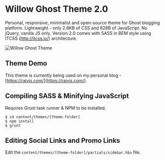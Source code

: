 # Willow Ghost Theme 2.0

Personal, responsive, minimalist and open-source theme for Ghost blogging platform.
Lightweight - only 2.8KB of CSS and 828B of JavaScript. No jQuery, vanilla JS only.
Version 2.0 comes with SASS in BEM style using ITCSS (http://itcss.io/) architecture.

![Willow Ghost Theme](http://i.imgur.com/a8WfkoS.png)

## Theme Demo

This theme is currently being used on my personal blog - [https://raivis.com/](https://raivis.com/).

## Compiling SASS & Minifying JavaScript

Requires Grunt task runner & NPM to be installed.

    $ cd content/themes/[theme-folder]
    $ npm install
    $ grunt

## Editing Social Links and Promo Links

Edit the `content/themes/[theme-folder]/partials/sidebar.hbs` file.
